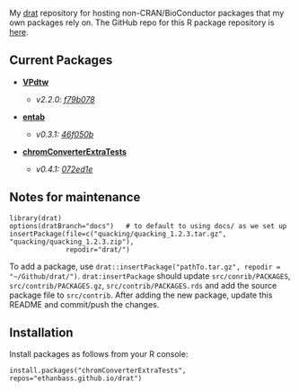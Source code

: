 My [drat](http://dirk.eddelbuettel.com/code/drat.html) repository for hosting non-CRAN/BioConductor packages that my own packages rely on. The GitHub repo for this R package repository is [here](https://github.com/ethanbass/drat).

## Current Packages
- **[VPdtw](https://github.com/ethanbass/VPdtw)**
    - *v2.2.0: [f79b078](https://github.com/ethanbass/VPdtw/commit/f79b07891240edb2717735c003a2c3358e37a06b)*

- **[entab](https://github.com/bovee/entab)**
    - *v0.3.1: [46f050b](https://github.com/bovee/entab/commit/46f050ba28dde4b9d6a87f4c1752da5b9aa902ba)*

- **[chromConverterExtraTests](https://github.com/ethanbass/chromConverterExtraTests)**
    - *v0.4.1: [072ed1e](https://github.com/ethanbass/chromConverterExtraTests/commit/072ed1e5862dd51333a498e000f3c894205e2a13)*

## Notes for maintenance

```
library(drat)
options(dratBranch="docs")   # to default to using docs/ as we set up
insertPackage(file=c("quacking/quacking_1.2.3.tar.gz", "quacking/quacking_1.2.3.zip"), 
              repodir="drat/")
```

To add a package, use `drat::insertPackage("pathTo.tar.gz", repodir = "~/Github/drat/")`.
`drat:insertPackage` should update `src/conrib/PACKAGES`, `src/contrib/PACKAGES.gz`, `src/contrib/PACKAGES.rds` and add the source package file to `src/contrib`. After adding the new package, update this README and commit/push the changes.

## Installation

Install packages as follows from your R console:

```
install.packages("chromConverterExtraTests", repos="ethanbass.github.io/drat")
```

